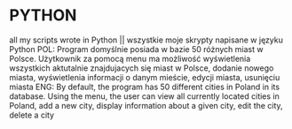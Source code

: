 # PYTHON
all my scripts wrote in Python || wszystkie moje skrypty napisane w języku Python
POL:
Program domyślnie posiada w bazie 50 różnych miast w Polsce. 
Użytkownik za pomocą menu ma możliwość wyświetlenia wszystkich aktutalnie znajdujacych się miast w Polsce, dodanie nowego miasta, wyświetlenia informacji o danym mieście, edycji miasta, usunięciu miasta
 ENG:
 By default, the program has 50 different cities in Poland in its database.
Using the menu, the user can view all currently located cities in Poland, add a new city, display information about a given city, edit the city, delete a city
